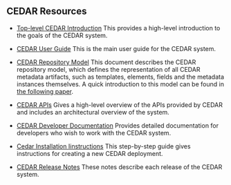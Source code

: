 
## CEDAR Resources

* [Top-level CEDAR Introduction](https://metadatacenter.org/) This provides a high-level introduction to the goals of the CEDAR system.

* [CEDAR User Guide](https://metadatacenter.github.io/cedar-manual/) This is the main user guide for the CEDAR system.

* [CEDAR Repository Model](https://metadatacenter.org/tools-training/outreach/cedar-template-model) This document describes the CEDAR repository model, which defines the representation of all CEDAR metadata artifacts, such as templates, elements, fields and the metadata instances themselves. A quick introduction to this model can be found in [the following paper](https://metadatacenter.org/open-repository-model-acquiring-knowledge-about-scientific-experiments). 

* [CEDAR APIs](https://more.metadatacenter.org/tools-training/cedar-api) Gives a high-level overview of the APIs provided by CEDAR and includes an architectural overview of the system.

* [CEDAR Developer Documentation](https://github.com/metadatacenter/cedar-docs/wiki/CEDAR-technical-documentation) Provides detailed documentation for developers who wish to work with the CEDAR system.

* [Cedar Installation Iinstructions](https://metadatacenter.readthedocs.io/en/latest/) This step-by-step guide gives instructions for creating a new CEDAR deployment.

* [CEDAR Release Notes](https://github.com/metadatacenter/cedar-project/releases) These notes describe each release of the CEDAR system.
